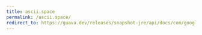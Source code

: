 ```yaml
---
title: ascii.space
permalink: /ascii.space/
redirect_to: https://guava.dev/releases/snapshot-jre/api/docs/com/google/common/base/Ascii.html#SPACE
---
```

